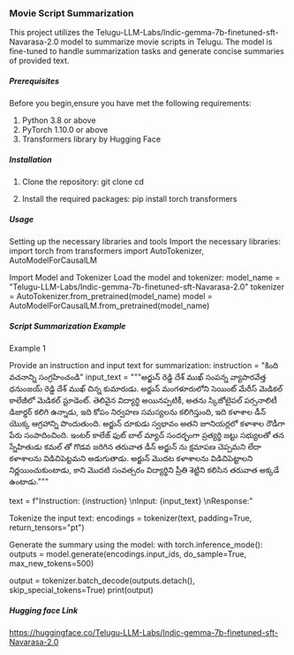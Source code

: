### Movie Script Summarization
This project utilizes the Telugu-LLM-Labs/Indic-gemma-7b-finetuned-sft-Navarasa-2.0 model to summarize movie scripts in Telugu. The model is fine-tuned to handle summarization tasks and generate concise summaries of provided text.

##### Prerequisites
Before you begin,ensure you have met the following requirements:
1. Python 3.8 or above
2. PyTorch 1.10.0 or above
3. Transformers library by Hugging Face 

##### Installation
1. Clone the repository: 
git clone <repository-url>
cd <repository-directory>

2. Install the required packages:
   pip install torch transformers

##### Usage
Setting up the necessary libraries and tools
Import the necessary libraries: 
import torch
from transformers import AutoTokenizer, AutoModelForCausalLM 

Import Model and Tokenizer
Load the model and tokenizer: 
model_name = "Telugu-LLM-Labs/Indic-gemma-7b-finetuned-sft-Navarasa-2.0"
tokenizer = AutoTokenizer.from_pretrained(model_name)
model = AutoModelForCausalLM.from_pretrained(model_name) 

##### Script Summarization Example 

Example 1

Provide an instruction and input text for summarization: 
instruction = "కింది వచనాన్ని సంగ్రహించండి"
input_text = """అర్జున్ రెడ్డి దేశ్ ముఖ్ సంపన్న వ్యాపారవేత్త ధనుంజయ్ రెడ్డి దేశ్ ముఖ్ చిన్న కుమారుడు. అర్జున్ మంగళూరులోని సెయింట్ మేరీస్ మెడికల్ కాలేజీలో మెడికల్ స్టూడెంట్. తెలివైన విద్యార్థి అయినప్పటికీ, అతను స్కిజోటైపల్ పర్సనాలిటీ డిజార్డర్ కలిగి ఉన్నాడు, ఇది కోపం నిర్వహణ సమస్యలను కలిగిస్తుంది, ఇది కళాశాల డీన్ యొక్క ఆగ్రహాన్ని పొందుతుంది. అర్జున్ దూకుడు స్వభావం అతని జూనియర్లలో కళాశాల రౌడీగా పేరు సంపాదించింది. ఇంటర్ కాలేజ్ ఫుట్ బాల్ మ్యాచ్ సందర్భంగా ప్రత్యర్థి జట్టు సభ్యులతో తన స్నేహితుడు కమల్ తో గొడవ జరిగిన తరువాత డీన్ అర్జున్ ను క్షమాపణ చెప్పమని లేదా కళాశాలను విడిచిపెట్టమని అడుగుతాడు. అర్జున్ మొదట కళాశాలను విడిచిపెట్టాలని నిర్ణయించుకుంటాడు, కాని మొదటి సంవత్సరం విద్యార్థిని ప్రీతి శెట్టిని కలిసిన తరువాత అక్కడే ఉంటాడు."""

text = f"Instruction: {instruction} \nInput: {input_text} \nResponse:" 

Tokenize the input text: 
encodings = tokenizer(text, padding=True, return_tensors="pt") 

Generate the summary using the model: 
with torch.inference_mode():
    outputs = model.generate(encodings.input_ids, do_sample=True, max_new_tokens=500)

output = tokenizer.batch_decode(outputs.detach(), skip_special_tokens=True)
print(output)

##### Hugging face Link 
https://huggingface.co/Telugu-LLM-Labs/Indic-gemma-7b-finetuned-sft-Navarasa-2.0






